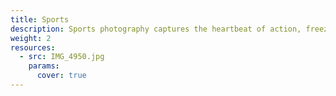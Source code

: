 ```yaml
---
title: Sports
description: Sports photography captures the heartbeat of action, freezing moments of triumph, determination, and unrelenting spirit. This category dives into the world of movement and energy — from electrifying plays and daring feats to the quiet focus before the storm.
weight: 2
resources:
  - src: IMG_4950.jpg
    params:
      cover: true
---
```

